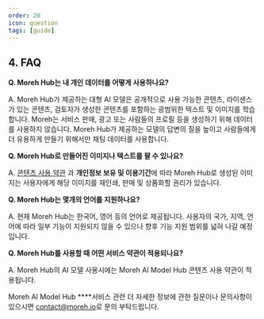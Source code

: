 ```yaml
---
order: 20
icon: question
tags: [guide]
---
```


## 4. FAQ

**Q. Moreh Hub는 내 개인 데이터를 어떻게 사용하나요?**

A. Moreh Hub가 제공하는 대형 AI 모델은 공개적으로 사용 가능한 콘텐츠, 라이센스가 있는 콘텐츠, 검토자가 생성한 콘텐츠를 포함하는 광범위한 텍스트 및 이미지를 학습합니다. Moreh는 서비스 판매, 광고 또는 사람들의 프로필 등을 생성하기 위해 데이터를 사용하지 않습니다. Moreh Hub가 제공하는 모델의 답변의 질을 높이고 사람들에게 더 유용하게 만들기 위해서만 채팅 데이터를 사용합니다.

**Q. Moreh Hub로 만들어진 이미지나 텍스트를 팔 수 있나요?**

A. [콘텐츠 사용 약관](http://localhost:5000/moreh/moreh-docs2024/settings/pages/products/ai-model-hub/privacy--terms/#moreh-ai-model-hub-콘텐츠-사용-약관) 과 **개인정보 보유 및 이용기간**에 따라 Moreh Hub로 생성된 이미지는 사용자에게 해당 이미지를 재인쇄, 판매 및 상품화할 권리가 있습니다.

**Q. Moreh Hub는 몇개의 언어를 지원하나요?**

A. 현재 Moreh Hub는 한국어, 영어 등의 언어로 제공됩니다. 사용자의 국가, 지역, 언어에 따라 일부 기능이 지원되지 않을 수 있으나 향후 기능 지원 범위를 넓혀 나갈 예정입니다.

**Q. Moreh Hub를 사용할 때 어떤 서비스 약관이 적용되나요?** 

A. Moreh Hub의 AI 모델 사용시에는 Moreh AI Model Hub 콘텐츠 사용 약관이 적용됩니다.

Moreh AI Model Hub ****서비스 관련 더 자세한 정보에 관한 질문이나 문의사항이 있으시면 [contact@moreh.io](https://www.notion.so/docs-moreh-io-cadaf37e9e2e4b94a680902591f67927?pvs=21)로 문의 부탁드립니다.